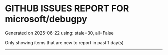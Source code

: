 
# GITHUB ISSUES REPORT FOR microsoft/debugpy


Generated on 2025-06-22 using: stale=30, all=False


Only showing items that are new to report in past 1 day(s)


---




















